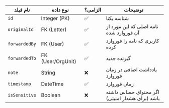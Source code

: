 | نام فیلد      | نوع داده          | الزامی؟ | توضیحات                                        |
| ------------- | ----------------- | ------- | ---------------------------------------------- |
| `id`          | Integer (PK)      | ✅       | شناسه یکتا                                     |
| `originalId`  | FK (Letter)       | ✅       | نامه اصلی که این مورد از آن فوروارد شده        |
| `forwardedBy` | FK (User)         | ✅       | کاربری که نامه را فوروارد کرده                 |
| `forwardedTo` | FK (User/OrgUnit) | ✅       | گیرنده جدید                                    |
| `note`        | String            | ❌       | یادداشت اضافی در زمان فوروارد                  |
| `timestamp`   | DateTime          | ✅       | زمان فوروارد                                   |
| `isSensitive` | Boolean           | ❌       | اگر محتوای حساس داشته باشد (برای هشدار امنیتی) |